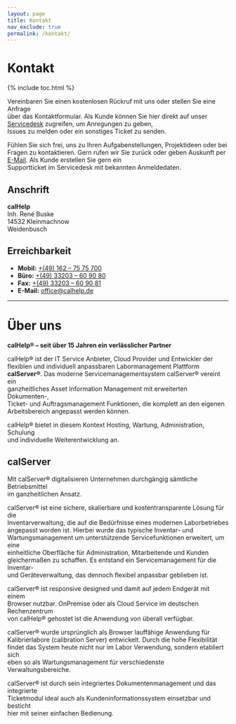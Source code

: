 ```yaml
---
layout: page
title: Kontakt
nav_exclude: true
permalink: /kontakt/
---
```


# Kontakt
{% include toc.html %}

Vereinbaren Sie einen kostenlosen Rückruf mit uns oder stellen Sie eine Anfrage \
über das Kontaktformular. Als Kunde können Sie hier direkt auf unser \
[Servicedesk](https://calserver.com/support) zugreifen, um Anregungen zu geben, \
Issues zu melden oder ein sonstiges Ticket zu senden.

Fühlen Sie sich frei, uns zu Ihren Aufgabenstellungen, Projektideen oder bei \
Fragen zu kontaktieren. Gern rufen wir Sie zurück oder geben Auskunft per \
[E-Mail](mailto:office@calhelp.de). Als Kunde erstellen Sie gern ein \
Supportticket im Servicedesk mit bekannten Anmeldedaten.

## Anschrift

**calHelp**  
Inh. René Buske  
14532 Kleinmachnow  
Weidenbusch

## Erreichbarkeit

- **Mobil:** [+(49) 162 – 75 75 700](tel:+491627575700)  
- **Büro:** [+(49) 33203 – 60 90 80](tel:+4933203609080)  
- **Fax:** [+(49) 33203 – 60 90 81](fax:+4933203609081)  
- **E-Mail:** [office@calhelp.de](mailto:office@calhelp.de)

---

# Über uns

**calHelp® – seit über 15 Jahren ein verlässlicher Partner**

calHelp® ist der IT Service Anbieter, Cloud Provider und Entwickler der \
flexiblen und individuell anpassbaren Labormanagement Plattform \
**calServer®**. Das moderne Servicemanagementsystem calServer® vereint ein \
 ganzheitliches Asset Information Management mit erweiterten Dokumenten-, \
Ticket- und Auftragsmanagement Funktionen, die komplett an den eigenen \
Arbeitsbereich angepasst werden können.

calHelp® bietet in diesem Kontext Hosting, Wartung, Administration, Schulung \
und individuelle Weiterentwicklung an.

## calServer

Mit calServer® digitalisieren Unternehmen durchgängig sämtliche Betriebsmittel \
im ganzheitlichen Ansatz.

calServer® ist eine sichere, skalierbare und kostentransparente Lösung für die \
Inventarverwaltung, die auf die Bedürfnisse eines modernen Laborbetriebes \
angepasst worden ist. Hierbei wurde das typische Inventar- und \
Wartungsmanagement um unterstützende Servicefunktionen erweitert, um eine \
einheitliche Oberfläche für Administration, Mitarbeitende und Kunden \
gleichermaßen zu schaffen. Es entstand ein Servicemanagement für die Inventar- \
und Geräteverwaltung, das dennoch flexibel anpassbar geblieben ist.

calServer® ist responsive designed und damit auf jedem Endgerät mit einem \
Browser nutzbar. OnPremise oder als Cloud Service im deutschen Rechenzentrum \
von calHelp® gehostet ist die Anwendung von überall verfügbar.

calServer® wurde ursprünglich als Browser lauffähige Anwendung für \
Kalibrierlabore (calibration Server) entwickelt. Durch die hohe Flexibilität \
findet das System heute nicht nur im Labor Verwendung, sondern etabliert sich \
eben so als Wartungsmanagement für verschiedenste Verwaltungsbereiche.

calServer® ist durch sein integriertes Dokumentenmanagement und das integrierte \
Ticketmodul ideal auch als Kundeninformationssystem einsetzbar und besticht \
hier mit seiner einfachen Bedienung.

